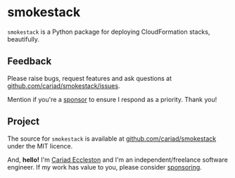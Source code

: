 # smokestack

`smokestack` is a Python package for deploying CloudFormation stacks, beautifully.

## Feedback

Please raise bugs, request features and ask questions at [github.com/cariad/smokestack/issues](https://github.com/cariad/smokestack/issues).

Mention if you're a [sponsor](https://github.com/sponsors/cariad) to ensure I respond as a priority. Thank you!

## Project

The source for `smokestack` is available at [github.com/cariad/smokestack](https://github.com/cariad/smokestack) under the MIT licence.

And, **hello!** I'm [Cariad Eccleston](https://cariad.io) and I'm an independent/freelance software engineer. If my work has value to you, please consider [sponsoring](https://github.com/sponsors/cariad/).
